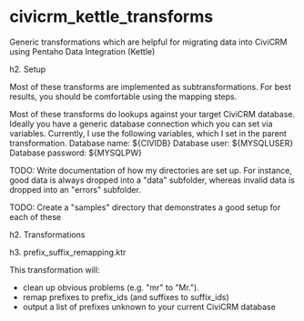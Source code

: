 civicrm_kettle_transforms
=========================

Generic transformations which are helpful for migrating data into CiviCRM using Pentaho Data Integration (Kettle)

h2. Setup

Most of these transforms are implemented as subtransformations.  For best results, you should be comfortable using the mapping steps.

Most of these transforms do lookups against your target CiviCRM database.  Ideally you have a generic database connection which you can set via variables.  Currently, I use the following variables, which I set in the parent transformation.
Database name: ${CIVIDB}
Database user: ${MYSQLUSER}
Database password: ${MYSQLPW}

TODO: Write documentation of how my directories are set up.  For instance, good data is always dropped into a "data" subfolder, whereas invalid data is dropped into an "errors" subfolder.

TODO: Create a "samples" directory that demonstrates a good setup for each of these

h2. Transformations

h3. prefix_suffix_remapping.ktr

This transformation will:
* clean up obvious problems (e.g. "mr" to "Mr.").
* remap prefixes to prefix_ids (and suffixes to suffix_ids)
* output a list of prefixes unknown to your current CiviCRM database

